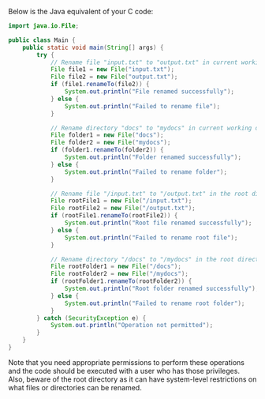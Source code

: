  Below is the Java equivalent of your C code:

```java
import java.io.File;

public class Main {
    public static void main(String[] args) {
        try {
            // Rename file "input.txt" to "output.txt" in current working directory
            File file1 = new File("input.txt");
            File file2 = new File("output.txt");
            if (file1.renameTo(file2)) {
                System.out.println("File renamed successfully");
            } else {
                System.out.println("Failed to rename file");
            }

            // Rename directory "docs" to "mydocs" in current working directory
            File folder1 = new File("docs");
            File folder2 = new File("mydocs");
            if (folder1.renameTo(folder2)) {
                System.out.println("Folder renamed successfully");
            } else {
                System.out.println("Failed to rename folder");
            }

            // Rename file "/input.txt" to "/output.txt" in the root directory
            File rootFile1 = new File("/input.txt");
            File rootFile2 = new File("/output.txt");
            if (rootFile1.renameTo(rootFile2)) {
                System.out.println("Root file renamed successfully");
            } else {
                System.out.println("Failed to rename root file");
            }

            // Rename directory "/docs" to "/mydocs" in the root directory
            File rootFolder1 = new File("/docs");
            File rootFolder2 = new File("/mydocs");
            if (rootFolder1.renameTo(rootFolder2)) {
                System.out.println("Root folder renamed successfully");
            } else {
                System.out.println("Failed to rename root folder");
            }
        } catch (SecurityException e) {
            System.out.println("Operation not permitted");
        }
    }
}
```
Note that you need appropriate permissions to perform these operations and the code should be executed with a user who has those privileges. Also, beware of the root directory as it can have system-level restrictions on what files or directories can be renamed.
